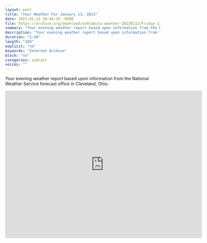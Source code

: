 ```yaml
---
layout: post
title: "Your Weather For January 13, 2023"
date: 2023-01-13 20:44:10 -0500
file: https://archive.org/download/ashtabula-weather-20230113/Friday-13.mp4
summary: "Your evening weather report based upon information from the National Weather Service forecast office in Cleveland, Ohio."
description: "Your evening weather report based upon information from the National Weather Service forecast office in Cleveland, Ohio."
duration: "2:48"
length: "168"
explicit: "no" 
keywords: "Internet Archive"
block: "no" 
categories: vodcast
voices: ""
---
```


Your evening weather report based upon information from the National Weather Service forecast office in Cleveland, Ohio.

<iframe src="https://archive.org/embed/ashtabula-weather-20230113" width="640" height="480" frameborder="0" webkitallowfullscreen="true" mozallowfullscreen="true" allowfullscreen></iframe>
